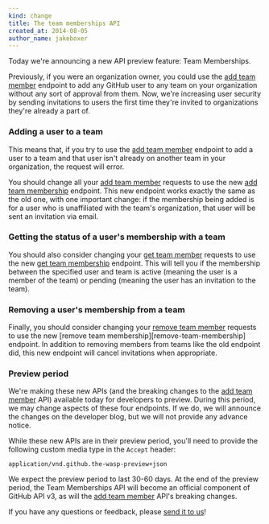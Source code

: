 ```yaml
---
kind: change
title: The team memberships API
created_at: 2014-08-05
author_name: jakeboxer
---
```


Today we're announcing a new API preview feature: Team Memberships.

Previously, if you were an organization owner, you could use the [add team member][add-team-member] endpoint to add any GitHub user to any team on your organization without any sort of approval from them. Now, we're increasing user security by sending invitations to users the first time they're invited to organizations they're already a part of.

### Adding a user to a team

This means that, if you try to use the [add team member][add-team-member] endpoint to add a user to a team and that user isn't already on another team in your organization, the request will error.

You should change all your [add team member][add-team-member] requests to use the new [add team membership][add-team-membership] endpoint. This new endpoint works exactly the same as the old one, with one important change: if the membership being added is for a user who is unaffiliated with the team's organization, that user will be sent an invitation via email.

### Getting the status of a user's membership with a team

You should also consider changing your [get team member][get-team-member] requests to use the new [get team membership][get-team-membership] endpoint. This will tell you if the membership between the specified user and team is active (meaning the user is a member of the team) or pending (meaning the user has an invitation to the team).

### Removing a user's membership from a team

Finally, you should consider changing your [remove team member][remove-team-member] requests to use the new [remove team membership][remove-team-membership] endpoint. In addition to removing members from teams like the old endpoint did, this new endpoint will cancel invitations when appropriate.

### Preview period

We're making these new APIs (and the breaking changes to the [add team member][add-team-member] API) available today for developers to preview. During this period, we may change aspects of these four endpoints. If we do, we will announce the changes on the developer blog, but we will not provide any advance notice.

While these new APIs are in their preview period, you'll need to provide the following custom media type in the `Accept` header:

    application/vnd.github.the-wasp-preview+json

We expect the preview period to last 30-60 days. At the end of the preview period, the Team Memberships API will become an official component of GitHub API v3, as will the [add team member][add-team-member] API's breaking changes.

If you have any questions or feedback, please [send it to us][contact]!

[contact]: https://github.com/contact?form[subject]=Team+Memberships+API
[add-team-member]: /v3/orgs/teams/#add-team-member
[add-team-membership]: /v3/orgs/teams/#add-team-membership
[get-team-member]: /v3/orgs/teams/#get-team-member
[get-team-membership]: /v3/orgs/teams/#get-team-membership
[remove-team-member]: /v3/orgs/teams/#remove-team-member
[remove-team-member]: /v3/orgs/teams/#remove-team-membership
